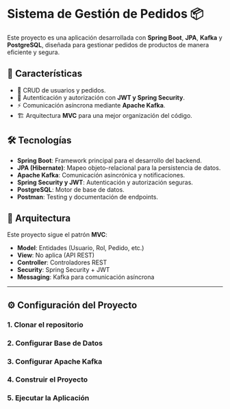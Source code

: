 # Sistema de Gestión de Pedidos 📦  

Este proyecto es una aplicación desarrollada con **Spring Boot**, **JPA**, **Kafka** y **PostgreSQL**, diseñada para gestionar pedidos de productos de manera eficiente y segura.  

## 🚀 Características  
- 📌 CRUD de usuarios y pedidos.  
- 🔐 Autenticación y autorización con **JWT y Spring Security**.  
- ⚡ Comunicación asíncrona mediante **Apache Kafka**.  
- 🏗️ Arquitectura **MVC** para una mejor organización del código.  

## 🛠️ Tecnologías  
-	**Spring Boot**: Framework principal para el desarrollo del backend.
-	**JPA (Hibernate)**: Mapeo objeto-relacional para la persistencia de datos.
-	**Apache Kafka**: Comunicación asincrónica y notificaciones.
-	**Spring Security y JWT**: Autenticación y autorización seguras.
-	**PostgreSQL**: Motor de base de datos.
-	**Postman**: Testing y documentación de endpoints.

## 🧱 Arquitectura

Este proyecto sigue el patrón **MVC**:

- **Model**: Entidades (Usuario, Rol, Pedido, etc.)
- **View**: No aplica (API REST)
- **Controller**: Controladores REST
- **Security**: Spring Security + JWT
- **Messaging**: Kafka para comunicación asíncrona

---

## ⚙️ Configuración del Proyecto

### 1. Clonar el repositorio

### 2. Configurar Base de Datos

### 3. Configurar Apache Kafka

### 4. Construir el Proyecto

### 5. Ejecutar la Aplicación



